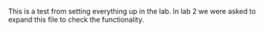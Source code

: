 This is a test from setting everything up in the
lab. In lab 2 we were asked to expand this file to check the functionality.